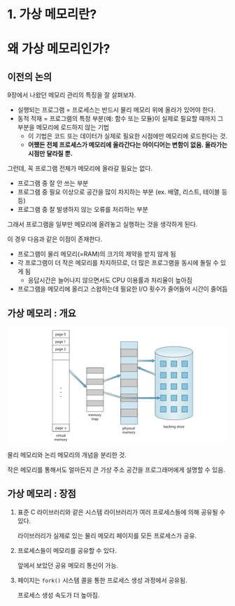 # 1. 가상 메모리란?

# 왜 가상 메모리인가?

## 이전의 논의

9장에서 나왔던 메모리 관리의 특징을 잘 살펴보자.

- 실행되는 프로그램 = 프로세스는 반드시 물리 메모리 위에 올라가 있어야 한다.
- 동적 적재 = 프로그램의 특정 부분(예: 함수 또는 모듈)이 실제로 필요할 때까지 그 부분을 메모리에 로드하지 않는 기법
    - 이 기법은 코드 또는 데이터가 실제로 필요한 시점에만 메모리에 로드한다는 것.
    - **어쨌든 전체 프로세스가 메모리에 올라간다는 아이디어는 변함이 없음. 올라가는 시점만 달라질 뿐.**

그런데, 꼭 프로그램 전체가 메모리에 올라갈 필요는 없다.

- 프로그램 중 잘 안 쓰는 부분
- 프로그램 중 필요 이상으로 공간을 많이 차지하는 부분 (ex. 배열, 리스트, 테이블 등등)
- 프로그램 중 잘 발생하지 않는 오류를 처리하는 부분

그래서 프로그램을 일부만 메모리에 올려놓고 실행하는 것을 생각하게 된다.

이 경우 다음과 같은 이점이 존재한다.

- 프로그램이 물리 메모리(=RAM)의 크기의 제약을 받지 않게 됨
- 각 프로그램이 더 작은 메모리를 차지하므로, 더 많은 프로그램을 동시에 돌릴 수 있게 됨
    - 응답시간은 늘어나지 않으면서도 CPU 이용률과 처리율이 높아짐
- 프로그램을 메모리에 올리고 스왑하는데 필요한 I/O 횟수가 줄어들어 시간이 줄어듬

## 가상 메모리 : 개요

![IMG_0187.jpeg](./참고자료/10-1-0.jpeg)

물리 메모리와 논리 메모리의 개념을 분리한 것.

작은 메모리를 통해서도 얼마든지 큰 가상 주소 공간을 프로그래머에게 설명할 수 있음.

## 가상 메모리 : 장점

1. 표준 C 라이브러리와 같은 시스템 라이브러리가 여러 프로세스들에 의해 공유될 수 있다.
    
    라이브러리가 실제로 있는 물리 메모리 페이지를 모든 프로세스가 공유.
    
2. 프로세스들이 메모리를 공유할 수 있다.
    
    앞에서 보았던 공유 메모리 통신이 가능.
    
3. 페이지는 `fork()` 시스템 콜을 통한 프로세스 생성 과정에서 공유됨.
    
    프로세스 생성 속도가 더 높아짐.